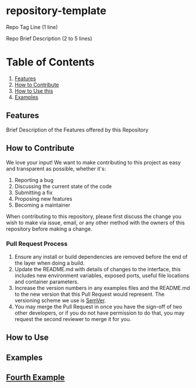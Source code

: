 # repository-template

Repo Tag Line (1 line)

Repo Brief Description (2 to 5 lines)

# Table of Contents
1. [Features](#features)
2. [How to Contribute](#howtocontribure)
3. [How to Use this](#howtouse)
4. [Examples](#examples)


## Features
Brief Description of the Features offered by this Repository

## How to Contribute

We love your input! We want to make contributing to this project as easy and transparent as possible, whether it's:

1. Reporting a bug
2. Discussing the current state of the code
3. Submitting a fix
4. Proposing new features
5. Becoming a maintainer

When contributing to this repository, please first discuss the change you wish to make via issue,
email, or any other method with the owners of this repository before making a change. 

### Pull Request Process

1. Ensure any install or build dependencies are removed before the end of the layer when doing a 
   build.
2. Update the README.md with details of changes to the interface, this includes new environment 
   variables, exposed ports, useful file locations and container parameters.
3. Increase the version numbers in any examples files and the README.md to the new version that this
   Pull Request would represent. The versioning scheme we use is [SemVer](http://semver.org/).
4. You may merge the Pull Request in once you have the sign-off of two other developers, or if you 
   do not have permission to do that, you may request the second reviewer to merge it for you.


## How to Use
## Examples
## [Fourth Example](http://www.fourthexample.com) 
